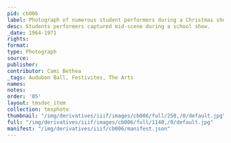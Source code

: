 ```yaml
---
pid: cb006
label: Photograph of numerous student performers during a Christmas show
desc: Students performers captured mid-scene during a school show.
_date: 1964-1971
rights:
format:
type: Photograph
source:
publisher:
contributor: Cami Bethea
_tags: Audubon Ball, Festivites, The Arts
names:
notes:
order: '05'
layout: tmsdoc_item
collection: tmsphoto
thumbnail: "/img/derivatives/iiif/images/cb006/full/250,/0/default.jpg"
full: "/img/derivatives/iiif/images/cb006/full/1140,/0/default.jpg"
manifest: "/img/derivatives/iiif/cb006/manifest.json"
---
```

